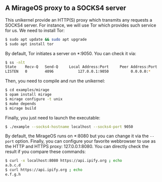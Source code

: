 ## A MirageOS proxy to a SOCKS4 server

This unikernel provide an HTTP(S) proxy which transmits any requests a SOCKS4
server. For instance, we will use Tor which provides such service for us. We
need to install Tor:
```sh
$ sudo apt update && sudo apt upgrade
$ sudo apt install tor
```

By default, Tor initiates a server on \*:9050. You can check it via:
```sh
$ ss -nlt
State    Recv-Q   Send-Q     Local Address:Port     Peer Address:Port  Process
LISTEN   0        4096           127.0.0.1:9050          0.0.0.0:*
```

Then, you need to compile and run the unikernel:
```sh
$ cd examples/mirage
$ opam install mirage
$ mirage configure -t unix
$ make depends
$ mirage build
```

Finally, you just need to launch the executable:
```sh
$ ./example --socks4-hostname localhost --socks4-port 9050
```

By default, the MirageOS runs on \*:8080 but you can change it via the `--port`
option. Finally, you can configure your favorite webbrowser to use as the
HTTP and HTTPS proxy: 127.0.0.1:8080. You can directly check the result if you
compare these commands:
```sh
$ curl -x localhost:8080 https://api.ipify.org ; echo
a.b.c.d
$ curl https://api.ipify.org ; echo
e.f.g.h
```
